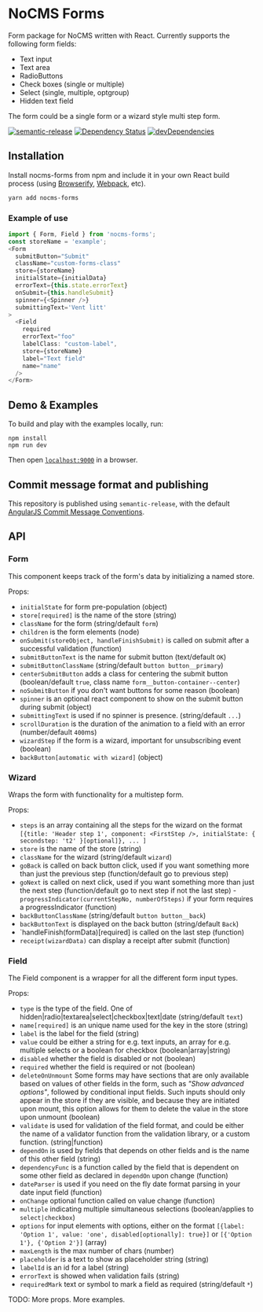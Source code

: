 # NoCMS Forms
Form package for NoCMS written with React. Currently supports the following form fields:

* Text input
* Text area
* RadioButtons
* Check boxes (single or multiple)
* Select (single, multiple, optgroup)
* Hidden text field

The form could be a single form or a wizard style multi step form.

[![semantic-release](https://img.shields.io/badge/%20%20%F0%9F%93%A6%F0%9F%9A%80-semantic--release-e10079.svg)](https://github.com/semantic-release/semantic-release)
[![Dependency Status](https://david-dm.org/miles-no/nocms-forms.svg)](https://david-dm.org/miles-no/nocms-forms)
[![devDependencies](https://david-dm.org/miles-no/nocms-forms/dev-status.svg)](https://david-dm.org/miles-no/nocms-forms?type=dev)

## Installation
Install nocms-forms from npm and include it in your own React build process (using [Browserify](http://browserify.org), [Webpack](http://webpack.github.io/), etc).

```sh
yarn add nocms-forms
```

### Example of use

```js
import { Form, Field } from 'nocms-forms';
const storeName = 'example';
<Form
  submitButton="Submit"
  className="custom-forms-class"
  store={storeName}
  initialState={initialData}
  errorText={this.state.errorText}
  onSubmit={this.handleSubmit}
  spinner={<Spinner />}
  submittingText='Vent litt'
>
  <Field
    required
    errorText="foo"
    labelClass: "custom-label",
    store={storeName}
    label="Text field"
    name="name"
  />
</Form>
```

## Demo & Examples
To build and play with the examples locally, run:

```
npm install
npm run dev
```

Then open [`localhost:9000`](http://localhost:9000) in a browser.

## Commit message format and publishing

This repository is published using `semantic-release`, with the default [AngularJS Commit Message Conventions](https://docs.google.com/document/d/1QrDFcIiPjSLDn3EL15IJygNPiHORgU1_OOAqWjiDU5Y/edit).

## API

### Form
This component keeps track of the form's data by initializing a named store.

Props:
- `initialState` for form pre-population (object)
- `store[required]` is the name of the store (string)
- `className` for the form (string/default `form`)
- `children` is the form elements (node)
- `onSubmit(storeObject, handleFinishSubmit)` is called on submit after a successful validation (function)
- `submitButtonText` is the name for submit button (text/default `OK`)
- `submitButtonClassName` (string/default `button button__primary`)
- `centerSubmitButton` adds a class for centering the submit button (boolean/default `true`, class name `form__button-container--center`)
- `noSubmitButton` if you don't want buttons for some reason (boolean)
- `spinner` is an optional react component to show on the submit button during submit (object)
- `submittingText` is used if no spinner is presence. (string/default `...`)
- `scrollDuration` is the duration of the animation to a field with an error (number/default `400`ms)
- `wizardStep` if the form is a wizard, important for unsubscribing event (boolean)
- `backButton[automatic with wizard]` (object)

### Wizard
Wraps the form with functionality for a multistep form.

Props:
- `steps` is an array containing all the steps for the wizard on the format `[{title: 'Header step 1', component: <FirstStep />, initialState: { secondstep: 't2' }[optional]}, ... ]`
- `store` is the name of the store (string)
- `className` for the wizard (string/default `wizard`)
- `goBack` is called on back button click, used if you want something more than just the previous step (function/default go to previous step)
- `goNext` is called on next click, used if you want something more than just the next step (function/default go to next step if not the last step)
-`progressIndicator(currentStepNo, numberOfSteps)` if your form requires a progressIndicator (function)
- `backButtonClassName` (string/default `button button__back`)
- `backButtonText` is displayed on the back button (string/default `Back`)
- `handleFinish(formData)[required] is called on the last step (function)
- `receipt(wizardData)` can display a receipt after submit (function)

### Field
The Field component is a wrapper for all the different form input types.

Props:
- `type` is the type of the field. One of hidden|radio|textarea|select|checkbox|text|date (string/default `text`)
- `name[required]` is an unique name used for the key in the store (string)
- `label` is the label for the field (string)
- `value` could be either a string for e.g. text inputs, an array for e.g. multiple selects or a boolean for checkbox (boolean|array|string)
- `disabled` whether the field is disabled or not (boolean)
- `required` whether the field is required or not (boolean)
- `deleteOnUnmount` Some forms may have sections that are only available based on values of other fields in the form, such as *"Show advanced options"*, followed by conditional input fields. Such inputs should only appear in the store if they are visible, and because they are initiated upon mount, this option allows for them to delete the value in the store upon unmount (boolean)
- `validate` is used for validation of the field format, and could be either the name of a validator function from the validation library, or a custom function. (string|function)
- `dependOn` is used by fields that depends on other fields and is the name of this other field (string)
- `dependencyFunc` is a function called by the field that is dependent on some other field as declared in `dependOn` upon change (function)
- `dateParser` is used if you need on the fly date format parsing in your date input field (function)
- `onChange` optional function called on value change (function)
- `multiple` indicating multiple simultaneous selections (boolean/applies to `select|checkbox`)
- `options` for input elements with options, either on the format `[{label: 'Option 1', value: 'one', disabled[optionally]: true}]` or `[{'Option 1'}, {'Option 2'}]` (array)
- `maxLength` is the max number of chars (number)
- `placeholder` is a text to show as placeholder string (string)
- `labelId` is an id for a label (string)
- `errorText` is showed when validation fails (string)
- `requiredMark` text or symbol to mark a field as required (string/default `*`)

TODO: More props. More examples.
